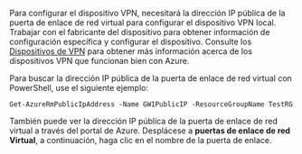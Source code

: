 
Para configurar el dispositivo VPN, necesitará la dirección IP pública de la puerta de enlace de red virtual para configurar el dispositivo VPN local. Trabajar con el fabricante del dispositivo para obtener información de configuración específica y configurar el dispositivo. Consulte los [Dispositivos de VPN](../articles/vpn-gateway/vpn-gateway-about-vpn-devices.md) para obtener más información acerca de los dispositivos VPN que funcionan bien con Azure.

Para buscar la dirección IP pública de la puerta de enlace de red virtual con PowerShell, use el siguiente ejemplo:

    Get-AzureRmPublicIpAddress -Name GW1PublicIP -ResourceGroupName TestRG

También puede ver la dirección IP pública de la puerta de enlace de red virtual a través del portal de Azure. Desplácese a **puertas de enlace de red Virtual**, a continuación, haga clic en el nombre de la puerta de enlace.